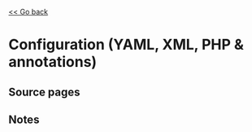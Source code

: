 [<< Go back](https://artoasmith.github.io/sf-preps/)

# Configuration (YAML, XML, PHP & annotations)

## Source pages

## Notes
